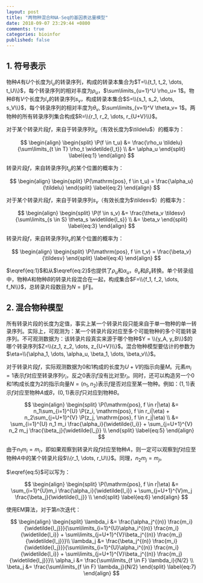 ```yaml
---
layout: post
title: "两物种混合RNA-Seq的基因表达量模型"
date: 2018-09-07 23:29:44 +0800
comments: true
categories: bioinfor
published: false
---
```


<script type="text/x-mathjax-config">
MathJax.Hub.Config({
TeX: { equationNumbers: { autoNumber: "AMS" } }
});
</script>

$$
\newcommand{\tildelu}{\widetilde{l_u}}
$$

$$
\newcommand{\tildesv}{\widetilde{l_v}}
$$

$$
\newcommand{\P}{\mathrm{P}}
$$

## 1. 符号表示 ##

物种$A$有$U$个长度为$l_u$的转录序列，构成的转录本集合为$T=\\{t_1, t_2, \dots, t_U\\}$，每个转录序列的相对丰度为$\rho_u$，$\sum\limits_{u=1}^U \rho_u= 1$。物种$B$有$V$个长度为$l_v$的转录序列$s_v$，构成转录本集合$S=\\{s_1, s_2, \dots, s_V\\}$，每个转录序列的相对丰度为$\theta_v$, $\sum\limits_{v=1}^V \theta_v= 1$。两物种的所有转录序列集合构成$R=\\{r_1, r_2, \dots, r_{U+V}\\}$。

对于某个转录片段$f$，来自于转录序列$t_u$（有效长度为$\tildelu$）的概率为：

$$
\begin{align}
\begin{split}
\P(f \in t_u) &= \frac{\rho_u \tildelu}{\sum\limits_{t \in T} \rho_t \widetilde{l_t}} \\
&= \alpha_u
\end{split}
\label{eq:1}
\end{align}
$$

转录片段$f$，来自转录序列$t_u$的某个位置的概率为：

$$
\begin{align}
\begin{split}
\P(\mathrm{pos}, f \in t_u) = \frac{\alpha_u}{\tildelu}
\end{split}
\label{eq:2}
\end{align}
$$


对于某个转录片段$f$，来自于转录序列$s_v$（有效长度为$\tildesv$）的概率为：

$$
\begin{align}
\begin{split}
\P(f \in s_v) &= \frac{\theta_v \tildesv}{\sum\limits_{s \in S} \theta_s \widetilde{l_s}} \\
&= \beta_v
\end{split}
\label{eq:3}
\end{align}
$$

转录片段$f$，来自转录序列$t_v$的某个位置的概率为：

$$
\begin{align}
\begin{split}
\P(\mathrm{pos}, f \in t_v) = \frac{\beta_v}{\tildesv}
\end{split}
\label{eq:4}
\end{align}
$$


$\eqref{eq:1}$和从$\eqref{eq:2}$也提供了$\rho_u$和$\alpha_u$，$\theta_v$和$\beta_v$转换。单个转录组中，物种$A$和物种$B$的转录片段混合在一起，构成集合$F=\\{f_1, f_2, \dots, f_N\\}$，总转录片段数目为$N=\|F\|$。

## 2. 混合物种模型 ##

所有转录片段的长度为定值，事实上某一个转录片段只能来自于单一物种的单一转录序列。实际上，可观测为：某一个转录片段对应至多个可能物种的多个可能转录序列。不可观测数据为：该转录片段真实来源于哪个物种$Y = \\{y_A, y_B\\}$的哪个转录序列$Z=\\{z_1, z_2, \dots, z_{U+V}\\}$。混合物种模型要估计的参数为$\eta=\\{\alpha_1, \dots, \alpha_u, \beta_1, \dots, \beta_v\\}$。

对于转录片段$f$，实际观测数据为$0$和$1$构成的长度为$U+V$的指示向量$M$。元素$m_i=1$表示$f$对应至转录序列$r_i$，反之$0$表示$f$没有比对至$r_i$。同时，还可以构造另一个$0$和$1$构成长度为$2$的指示向量$N=(n_1, n_2)$表示$f$是否对应至某一物种。例如：$(1, 1)$表示$f$对应至物种$A$或$B$，$(0, 1)$表示$f$只对应到物种$B$。

$$
\begin{align}
\begin{split}
\P(\mathrm{pos}, f \in r|\eta) &= n_1\sum_{i=1}^{U} \P(z_i, \mathrm{pos}, f \in r_i|\eta) + n_2\sum_{j=U+1}^{V} \P(z_j, \mathrm{pos}, f \in r_j|\eta) \\
&= \sum_{i=1}^{U} n_1 m_i \frac{\alpha_i}{\widetilde{l_i}} + \sum_{j=U+1}^{V} n_2 m_j \frac{\beta_j}{\widetilde{l_j}} \\
\end{split}
\label{eq:5}
\end{align}
$$

由于$n_1 m_i = m_i$，即如果观察到转录片段$f$对应至物种$A$，则一定可以观察到$f$对应至物种$A$中的某个转录片段$\\{r_1, \dots, r_U\\}$。同理，$n_2 m_j = m_j$。

$\eqref{eq:5}$可以写为：

$$
\begin{align}
\begin{split}
\P(\mathrm{pos}, f \in r|\eta) &= \sum_{i=1}^{U}m_i \frac{\alpha_i}{\widetilde{l_i}} + \sum_{j=U+1}^{V}m_j \frac{\beta_j}{\widetilde{l_j}} \\
\end{split}
\label{eq:6}
\end{align}
$$

使用EM算法，对于第$n$次迭代：

$$
\begin{align}
\begin{split}
\lambda_i &= \frac{\alpha_j^{(n)} \frac{m_i}{\widetilde{l_j}}}{\sum\limits_{i=1}^{U}\alpha_i^{(n)} \frac{m_i}{\widetilde{l_i}} + \sum\limits_{j=U+1}^{V}\beta_j^{(n)} \frac{m_j}{\widetilde{l_j}}}\\
\lambda_j &= \frac{\beta_j^{(n)} \frac{m_i}{\widetilde{l_j}}}{\sum\limits_{i=1}^{U}\alpha_i^{(n)} \frac{m_i}{\widetilde{l_i}} + \sum\limits_{j=U+1}^{V}\beta_j^{(n)} \frac{m_j}{\widetilde{l_j}}}\\
\alpha_i &= \frac{\sum\limits_{f \in F} \lambda_i}{N/2} \\
\beta_j &= \frac{\sum\limits_{f \in F} \lambda_j}{N/2}
\end{split}
\label{eq:7}
\end{align}
$$



